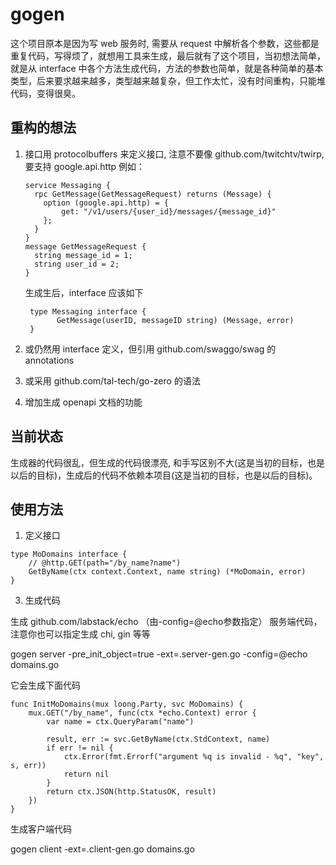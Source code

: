 # gogen

这个项目原本是因为写 web 服务时, 需要从 request 中解析各个参数，这些都是重复代码，写得烦了，就想用工具来生成，最后就有了这个项目，当初想法简单，就是从 interface 中各个方法生成代码，方法的参数也简单，就是各种简单的基本类型，后来要求越来越多，类型越来越复杂，但工作太忙，没有时间重构，只能堆代码，变得很臭。

## 重构的想法
1. 接口用 protocolbuffers 来定义接口, 注意不要像 github.com/twitchtv/twirp, 要支持 google.api.http
     例如：
     ````
     service Messaging {
       rpc GetMessage(GetMessageRequest) returns (Message) {
         option (google.api.http) = {
             get: "/v1/users/{user_id}/messages/{message_id}"
         };
       }
     }
     message GetMessageRequest {
       string message_id = 1;
       string user_id = 2;
    }
    ````
    生成生后，interface 应该如下
     ````golang
      type Messaging interface {
            GetMessage(userID, messageID string) (Message, error)
      }
     ````
2. 或仍然用 interface 定义，但引用 github.com/swaggo/swag 的 annotations 

3. 或采用 github.com/tal-tech/go-zero 的语法

4. 增加生成 openapi 文档的功能

## 当前状态
生成器的代码很乱，但生成的代码很漂亮, 和手写区别不大(这是当初的目标，也是以后的目标)，生成后的代码不依赖本项目(这是当初的目标，也是以后的目标)。

## 使用方法

1. 定义接口
````golang
type MoDomains interface {
	// @http.GET(path="/by_name?name")
	GetByName(ctx context.Context, name string) (*MoDomain, error)
}
````
3. 生成代码

生成 github.com/labstack/echo （由-config=@echo参数指定） 服务端代码，注意你也可以指定生成 chi, gin 等等

gogen server -pre_init_object=true -ext=.server-gen.go -config=@echo domains.go

它会生成下面代码

````golang
func InitMoDomains(mux loong.Party, svc MoDomains) {
	mux.GET("/by_name", func(ctx *echo.Context) error {
		var name = ctx.QueryParam("name")

		result, err := svc.GetByName(ctx.StdContext, name)
		if err != nil {
			ctx.Error(fmt.Errorf("argument %q is invalid - %q", "key", s, err))
			return nil
		}
		return ctx.JSON(http.StatusOK, result)
	})
}
````

生成客户端代码

gogen client -ext=.client-gen.go domains.go

